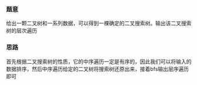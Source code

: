 ### 题意
给出一颗二叉树和一系列数据，可以得到一棵确定的二叉搜索树。输出该二叉搜索树的层次遍历

### 思路
首先根据二叉搜索树的性质，它的中序遍历一定是有序的，因此我们可以将输入的数据排序，然后中序遍历给定的二叉树将搜索树还原出来，接着bfs输出层序遍历即可